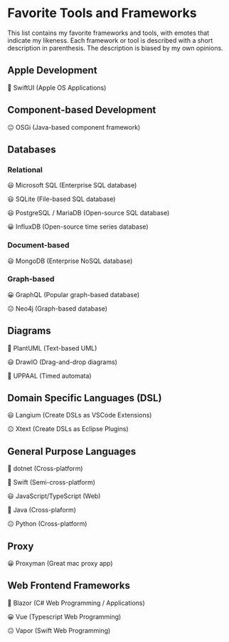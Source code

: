 # Favorite Tools and Frameworks

This list contains my favorite frameworks and tools, with emotes that indicate my likeness. Each framework or tool is described with a short description in parenthesis. The description is biased by my own opinions.

## Apple Development

🤩 SwiftUI (Apple OS Applications)

## Component-based Development

😐 OSGi (Java-based component framework)

## Databases

### Relational

😃 Microsoft SQL (Enterprise SQL database)

😃 SQLite (File-based SQL database)

😃 PostgreSQL / MariaDB (Open-source SQL database)

😀 InfluxDB (Open-source time series database)

### Document-based

😃 MongoDB (Enterprise NoSQL database)

### Graph-based

😀 GraphQL (Popular graph-based database)

😐 Neo4j (Graph-based database)

## Diagrams

🤩 PlantUML (Text-based UML)

😃 DrawIO (Drag-and-drop diagrams)

🫤 UPPAAL (Timed automata)

## Domain Specific Languages (DSL)

😃 Langium (Create DSLs as VSCode Extensions)

😐 Xtext (Create DSLs as Eclipse Plugins)

## General Purpose Languages

🤩 dotnet (Cross-platform)

🤩 Swift (Semi-cross-platform)

😃 JavaScript/TypeScript (Web)

🙂 Java (Cross-plaform)

😐 Python (Cross-platform)

## Proxy

😀 Proxyman (Great mac proxy app)

## Web Frontend Frameworks

🤩 Blazor (C# Web Programming / Applications)

😀 Vue (Typescript Web Programming)

😐 Vapor (Swift Web Programming)


